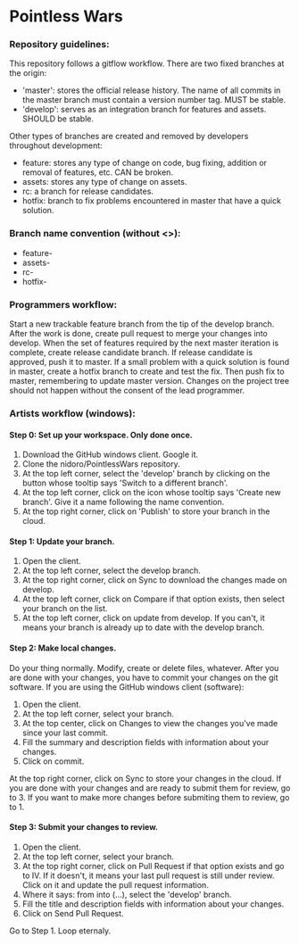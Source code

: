 #    Pointless Wars
  
###  Repository guidelines:
  
This repository follows a gitflow workflow. There are two fixed branches at the origin:

 * 'master': stores the official release history. The name of all commits in the 
master branch must contain a version number tag. MUST be stable.
 * 'develop': serves as an integration branch for features and assets. SHOULD be stable.
  
Other types of branches are created and removed by developers throughout development:

 * feature:    stores any type of change on code, bug fixing, addition or removal of 
              features, etc. CAN be broken.
 * assets:     stores any type of change on assets.
 * rc:         a branch for release candidates.
 * hotfix:     branch to fix problems encountered in master that have a quick solution.
  
###  Branch name convention (without <>): 

 * feature-<feature-name-or-description>
 * assets-<asset-type-or-description>
 * rc-<version-number>
 * hotfix-<issue-or-bug>
  
###  Programmers workflow:

Start a new trackable feature branch from the tip of the develop branch. After the 
work is done, create pull request to merge your changes into develop. When the set of features
required by the next master iteration is complete, create release candidate branch.
If release candidate is approved, push it to master. If a small problem with a quick
solution is found in master, create a hotfix branch to create and test the fix. Then
push fix to master, remembering to update master version.
Changes on the project tree should not happen without the consent of the lead programmer.

###  Artists workflow (windows):

#### Step 0: Set up your workspace. Only done once.

 1. Download the GitHub windows client. Google it.
 2. Clone the nidoro/PointlessWars repository.
 3. At the top left corner, select the 'develop' branch by clicking on the button
 whose tooltip says 'Switch to a different branch'.
 4. At the top left corner, click on the icon whose tooltip says 'Create
 new branch'. Give it a name following the name convention.
 5. At the top right corner, click on 'Publish' to store your branch in the cloud.
 
#### Step 1: Update your branch.

 1. Open the client.
 2. At the top left corner, select the develop branch.
 3. At the top right corner, click on Sync to download the changes made on develop.
 4. At the top left corner, click on Compare if that option exists, then select your
 branch on the list.
 5. At the top left corner, click on update from develop. If you can't, it means
 your branch is already up to date with the develop branch.

#### Step 2: Make local changes.

Do your thing normally. Modify, create or delete files, whatever. After you are done
with your changes, you have to commit your changes on the git software. If you are
using the GitHub windows client (software):

 1. Open the client.
 2. At the top left corner, select your branch.
 3. At the top center, click on Changes to view the changes you've made since 
 your last commit.
 4. Fill the summary and description fields with information about your changes.
 5. Click on commit.

At the top right corner, click on Sync to store your changes in the cloud.
If you are done with your changes and are ready to submit them for review, go to 3.
If you want to make more changes before submiting them to review, go to 1.

#### Step 3: Submit your changes to review.

 1. Open the client.
 2. At the top left corner, select your branch.
 3. At the top right corner, click on Pull Request if that option exists
 and go to IV. If it doesn't, it means your last pull request is still
 under review. Click on it and update the pull request information.
 4. Where it says: from <your-branch> into (...), select the 'develop' branch.
 5. Fill the title and description fields with information about your changes.
 6. Click on Send Pull Request.

Go to Step 1. Loop eternaly.

